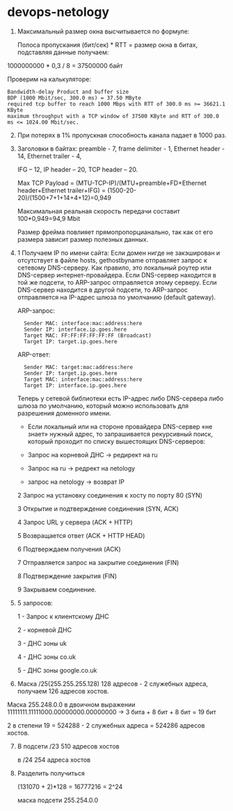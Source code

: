 

# devops-netology

1. Максимальный размер окна высчитывается по формуле:
   
   Полоса пропускания (бит/сек) * RTT = размер окна в битах, подставляя данные получаем:

  1000000000 * 0,3 / 8 = 37500000 байт

  Проверим на калькуляторе:

    Bandwidth-delay Product and buffer size
    BDP (1000 Mbit/sec, 300.0 ms) = 37.50 MByte
    required tcp buffer to reach 1000 Mbps with RTT of 300.0 ms >= 36621.1 KByte
    maximum throughput with a TCP window of 37500 KByte and RTT of 300.0 ms <= 1024.00 Mbit/sec.



2. При потерях в 1% пропускная способность канала падает в 1000 раз. 
   


3. Заголовки в байтах: preamble - 7, frame delimiter - 1, Ethernet header - 14, Ethernet trailer - 4,
   
   IFG – 12, IP header – 20, TCP header – 20.

   Max TCP Payload = (MTU-TCP-IP)/(MTU+preamble+FD+Ethernet header+Ethernet trailer+IFG) = (1500-20-20)/(1500+7+1+14+4+12)=0,949

   Максимальная реальная скорость передачи составит 100*0,949=94,9 Mbit

   Размер фрейма повлияет прямопропорцианально, так как от его размера зависит размер полезных данных.

4. 1 Получаем IP по имени сайта:
     Если домен нигде не закэширован и отсутствует в файле hosts, gethostbyname отправляет запрос к сетевому DNS-серверу.
     Как правило, это локальный роутер или DNS-сервер интернет-провайдера.
     Если DNS-сервер находится в той же подсети, то ARP-запрос отправляется этому серверу.
     Если DNS-сервер находится в другой подсети, то ARP-запрос отправляется на IP-адрес шлюза
     по умолчанию (default gateway). 
      
   ARP-запрос:
   
         Sender MAC: interface:mac:address:here
         Sender IP: interface.ip.goes.here
         Target MAC: FF:FF:FF:FF:FF:FF (Broadcast)
         Target IP: target.ip.goes.here
   
   ARP-ответ:

         Sender MAC: target:mac:address:here
         Sender IP: target.ip.goes.here
         Target MAC: interface:mac:address:here
         Target IP: interface.ip.goes.here
   Теперь у сетевой библиотеки есть IP-адрес либо DNS-сервера либо шлюза по умолчанию, 
   который можно использовать для разрешения доменного имени.
   
   - Если локальный или на стороне провайдера DNS-сервер «не знает» нужный адрес, то запрашивается рекурсивный поиск, 
   который проходит по списку вышестоящих DNS-серверов:
   
   - Запрос на корневой ДНС  -> редирект на ru

   - Запрос на ru -> редрект на netology

   - запрос на netology -> возврат IP
   
   2 Запрос на установку соединения к хосту по порту 80 (SYN)

   3 Открытие и подтверждение соединения (SYN, ACK)

   4 Запрос URL у сервера (ACK + HTTP) 

   5 Возвращается ответ (ACK + HTTP HEAD)

   6 Подтверждаем получения (ACK)

   7 Отправляется запрос на закрытие соединения (FIN)

   8 Подтверждение закрытия (FIN)

   9 Закрываем соединение.



5. 5 запросов:

    1 - Запрос к клиентскому ДНС 
    
    2 - корневой ДНС 
    
    3 - ДНС зоны uk 
   
    4 - ДНС зоны co.uk 
    
    5 - ДНС зоны google.co.uk



6. Маска /25(255.255.255.128) 128 адресов - 2 служебных адреса, получаем 126 адресов хостов.

  Маска 255.248.0.0 в двоичном выражении 11111111.11111000.00000000.00000000 -> 3 бита + 8 бит + 8 бит = 19 бит

  2 в степени 19 = 524288 - 2 служебных адреса = 524286 адресов хостов.


7.  В подсети /23  510 адресов хостов

    в /24 254 адреса хостов 

   
8. Разделить получиться

   (131070 + 2)*128 = 16777216 = 2^24
   
    маска подсети 255.254.0.0